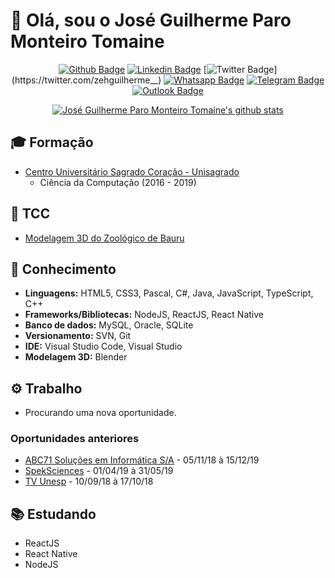 # 👋 Olá, sou o José Guilherme Paro Monteiro Tomaine

<div align="center">

[![Github Badge](https://img.shields.io/badge/-Github-000?style=flat-square&logo=Github&logoColor=white&link=https://github.com/zehguilherme)](https://github.com/zehguilherme)
[![Linkedin Badge](https://img.shields.io/badge/-LinkedIn-blue?style=flat-square&logo=Linkedin&logoColor=white&link=http://linkedin.com/in/jos%C3%A9-guilherme-paro-monteiro-tomaine)](http://linkedin.com/in/jos%C3%A9-guilherme-paro-monteiro-tomaine)
[![Twitter Badge](https://img.shields.io/badge/-Twitter-1ca0f1?style=flat-square&labelColor=1ca0f1&logo=twitter&logoColor=white&link=https://twitter.com/zehguilherme__)](https://twitter.com/zehguilherme__)
[![Whatsapp Badge](https://img.shields.io/badge/-Whatsapp-4CA143?style=flat-square&labelColor=4CA143&logo=whatsapp&logoColor=white&link=https://api.whatsapp.com/send?phone=5514981195569)](https://api.whatsapp.com/send?phone=5514981195569)
[![Telegram Badge](https://img.shields.io/badge/-Telegram-1ca0f1?style=flat-square&labelColor=1ca0f1&logo=telegram&logoColor=white&link=https://t.me/zehguilherme)](https://t.me/zehguilherme)
[![Outlook Badge](https://img.shields.io/badge/-Outlook-0000FF?style=flat-square&labelColor=0000FF&logo=gmail&logoColor=white&link=mailto:jgtomaine@hotmail.com)](mailto:jgtomaine@hotmail.com)

</div>

<div align="center">

[![José Guilherme Paro Monteiro Tomaine's github stats](https://github-readme-stats.vercel.app/api?username=zehguilherme&show_icons=true)](https://github.com/zehguilherme/github-readme-stats)

</div>

## 🎓 Formação

- [Centro Universitário Sagrado Coração - Unisagrado](https://unisagrado.edu.br/)
  - Ciência da Computação (2016 - 2019)

## 📔 TCC

- [Modelagem 3D do Zoológico de Bauru](https://github.com/zehguilherme/tcc-rv-zoo-bauru)

## 🚀 Conhecimento

- **Linguagens:** HTML5, CSS3, Pascal, C#, Java, JavaScript, TypeScript, C++
- **Frameworks/Bibliotecas:** NodeJS, ReactJS, React Native
- **Banco de dados:** MySQL, Oracle, SQLite
- **Versionamento:** SVN, Git
- **IDE:** Visual Studio Code, Visual Studio
- **Modelagem 3D:** Blender

## ⚙ Trabalho

- Procurando uma nova oportunidade.

### Oportunidades anteriores

- [ABC71 Soluções em Informática S/A](https://www.abc71.com.br/) - 05/11/18 à 15/12/19
- [SpekSciences](https://www.linkedin.com/company/speksciences/) - 01/04/19 à 31/05/19
- [TV Unesp](https://tv.unesp.br/) - 10/09/18 à 17/10/18

## 📚 Estudando

- ReactJS
- React Native
- NodeJS
